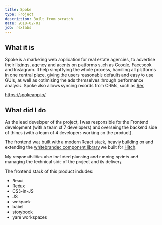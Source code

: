 ```yaml
---
title: Spoke
type: Project
description: Built from scratch
date: 2018-02-01
job: rexlabs
---
```


## What it is

Spoke is a marketing web application for real estate agencies, to advertise their listings, agency and agents on platforms such as Google, Facebook and Instagram. It help simplifying the whole process, handling all platforms in one central place, giving the users reasonable defaults and easy to use GUIs, as well as optimising the ads themselves through performance analysis. Spoke also allows syncing records from CRMs, such as [Rex](../rex/)

https://spokeapp.io/

## What did I do

As the lead developer of the project, I was responsible for the Frontend development (with a team of 7 developers) and overseing the backend side of things (with a team of 4 developers working on the product).

The frontend was built with a modern React stack, heaviy building on and extending the [whitebranded component library](../vivid/) we built for [Hitch](../hitch/).

My responsibilities also included planning and running sprints and managing the technical side of the project and its delivery.

The frontend stack of this product includes:

- React
- Redux
- CSS-in-JS
- JS
- webpack
- babel
- storybook
- yarn workspaces
